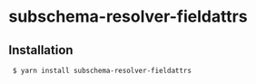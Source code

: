 subschema-resolver-fieldattrs
===

## Installation
```sh
 $ yarn install subschema-resolver-fieldattrs
```
